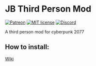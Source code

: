 # JB Third Person Mod

[![Patreon](https://img.shields.io/badge/Paypal-donate-purple.svg)](https://www.paypal.com/donate/?token=ccGGzPq52d09wXY5RMArpoFcshHwIv0DyPQeQf_8CLvbxd67bmQ11ZE_b_leIPYP6RjVD6olo6A-iLVc&locale.x=US) [![MIT license](https://img.shields.io/badge/License-MIT-blue.svg)](https://lbesson.mit-license.org/) [![Discord](https://img.shields.io/discord/794165403315601418.svg?label=&logo=discord&logoColor=ffffff&color=7389D8&labelColor=6A7EC2)](https://discord.gg/5zxSefAAmB)

A third person mod for cyberpunk 2077

## How to install: 
[Wiki](https://github.com/striderxfossility/tppmodcyberpunk/wiki/How-to-install)